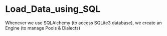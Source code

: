 # Load_Data_using_SQL
Whenever we use SQLAlchemy (to access SQLite3 database), we create an Engine (to manage Pools &amp; Dialects)
